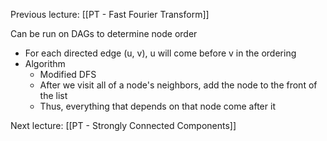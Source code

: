 Previous lecture: [[PT - Fast Fourier Transform]]


Can be run on DAGs to determine node order
- For each directed edge (u, v), u will come before v in the ordering
- Algorithm
	- Modified DFS
	- After we visit all of a node's neighbors, add the node to the front of the list
	- Thus, everything that depends on that node come after it


Next lecture: [[PT - Strongly Connected Components]]